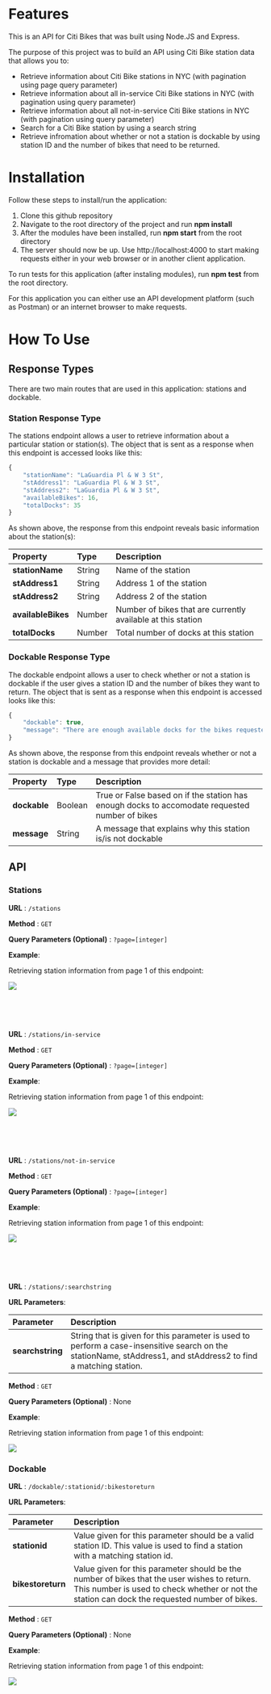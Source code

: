 # Features
This is an API for Citi Bikes that was built using Node.JS and Express.

The purpose of this project was to build an API using Citi Bike station data that allows you to:  

- Retrieve information about Citi Bike stations in NYC (with pagination using page query parameter)
- Retrieve information about all in-service Citi Bike stations in NYC (with pagination using query parameter)
- Retrieve information about all not-in-service Citi Bike stations in NYC (with pagination using query parameter)
- Search for a Citi Bike station by using a search string
- Retrieve infromation about whether or not a station is dockable by using station ID and the number of bikes that need to     be returned.

# Installation

Follow these steps to install/run the application: 

1. Clone this github repository
2. Navigate to the root directory of the project and run **npm install**
3. After the modules have been installed, run **npm start** from the root directory
4. The server should now be up. Use http://localhost:4000 to start making requests either in your web browser or in another    client application.

To run tests for this application (after instaling modules), run **npm test** from the root directory.

For this application you can either use an API development platform (such as Postman) or an internet browser to make requests.

# How To Use

## Response Types
There are two main routes that are used in this application: stations and dockable. 

### Station Response Type
The stations endpoint allows a user to retrieve information about a particular station or station(s). The object that is sent as a response when this endpoint is accessed looks like this: 

```js
{
    "stationName": "LaGuardia Pl & W 3 St",
    "stAddress1": "LaGuardia Pl & W 3 St",
    "stAddress2": "LaGuardia Pl & W 3 St",
    "availableBikes": 16,
    "totalDocks": 35
}
```
As shown above, the response from this endpoint reveals basic information about the station(s):

| Property | Type | Description |
|:---------|:-----|:------------|
| **stationName**   | String | Name of the station |
| **stAddress1** | String | Address 1 of the station |
| **stAddress2** | String | Address 2 of the station |
| **availableBikes** | Number | Number of bikes that are currently available at this station|
| **totalDocks** | Number | Total number of docks at this station|


### Dockable Response Type
The dockable endpoint allows a user to check whether or not a station is dockable if the user gives a station ID and the number of bikes they want to return. The object that is sent as a response when this endpoint is accessed looks like this:

```js
{
    "dockable": true,
    "message": "There are enough available docks for the bikes requested."
}
```
As shown above, the response from this endpoint reveals whether or not a station is dockable and a message that provides more detail: 

| Property | Type | Description |
|:---------|:-----|:------------|
| **dockable**   | Boolean | True or False based on if the station has enough docks to accomodate requested number of bikes |
| **message** | String | A message that explains why this station is/is not dockable |



## API 

### Stations

**URL** : `/stations`

**Method** : `GET`

**Query Parameters (Optional)** : `?page=[integer]`

**Example**: 

Retrieving station information from page 1 of this endpoint:

<img src = "images/getstations.png">


<br /><br /><br />


**URL** : `/stations/in-service`

**Method** : `GET`

**Query Parameters (Optional)** : `?page=[integer]`

**Example**: 

Retrieving station information from page 1 of this endpoint:

<img src = "images/getstationsinservice.png">

<br /><br /><br />

**URL** : `/stations/not-in-service`

**Method** : `GET`

**Query Parameters (Optional)** : `?page=[integer]`

**Example**: 

Retrieving station information from page 1 of this endpoint:

<img src = "images/getstationsnotinservice.png">

<br /><br /><br />


**URL** : `/stations/:searchstring`

**URL Parameters**: 

| Parameter | Description
|:---------|:-----
| **searchstring**| String that is given for this parameter is used to perform a case-insensitive search on the stationName, stAddress1, and stAddress2 to find a matching station.  

**Method** : `GET`

**Query Parameters (Optional)** : None

**Example**: 

Retrieving station information from page 1 of this endpoint:

<img src = "images/getstationssearchstring.png">


### Dockable

**URL** : `/dockable/:stationid/:bikestoreturn`

**URL Parameters**: 

| Parameter | Description
|:---------|:-----
| **stationid**| Value given for this parameter should be a valid station ID. This value is used to find a station with a matching station id.
| **bikestoreturn**| Value given for this parameter should be the number of bikes that the user wishes to return. This number is used to check whether or not the station can dock the requested number of bikes.


**Method** : `GET`

**Query Parameters (Optional)** : None

**Example**: 

Retrieving station information from page 1 of this endpoint:

<img src = "images/getdockable.png">